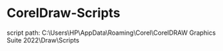 # CorelDraw-Scripts

script path: C:\Users\HP\AppData\Roaming\Corel\CorelDRAW Graphics Suite 2022\Draw\Scripts
